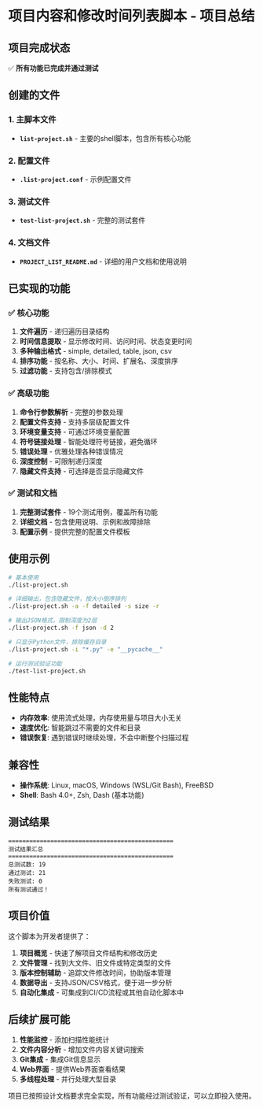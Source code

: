 # 项目内容和修改时间列表脚本 - 项目总结

## 项目完成状态

✅ **所有功能已完成并通过测试**

## 创建的文件

### 1. 主脚本文件
- **`list-project.sh`** - 主要的shell脚本，包含所有核心功能

### 2. 配置文件
- **`.list-project.conf`** - 示例配置文件

### 3. 测试文件
- **`test-list-project.sh`** - 完整的测试套件

### 4. 文档文件
- **`PROJECT_LIST_README.md`** - 详细的用户文档和使用说明

## 已实现的功能

### ✅ 核心功能
1. **文件遍历** - 递归遍历目录结构
2. **时间信息提取** - 显示修改时间、访问时间、状态变更时间
3. **多种输出格式** - simple, detailed, table, json, csv
4. **排序功能** - 按名称、大小、时间、扩展名、深度排序
5. **过滤功能** - 支持包含/排除模式

### ✅ 高级功能
1. **命令行参数解析** - 完整的参数处理
2. **配置文件支持** - 支持多层级配置文件
3. **环境变量支持** - 可通过环境变量配置
4. **符号链接处理** - 智能处理符号链接，避免循环
5. **错误处理** - 优雅处理各种错误情况
6. **深度控制** - 可限制递归深度
7. **隐藏文件支持** - 可选择是否显示隐藏文件

### ✅ 测试和文档
1. **完整测试套件** - 19个测试用例，覆盖所有功能
2. **详细文档** - 包含使用说明、示例和故障排除
3. **配置示例** - 提供完整的配置文件模板

## 使用示例

```bash
# 基本使用
./list-project.sh

# 详细输出，包含隐藏文件，按大小倒序排列
./list-project.sh -a -f detailed -s size -r

# 输出JSON格式，限制深度为2层
./list-project.sh -f json -d 2

# 只显示Python文件，排除缓存目录
./list-project.sh -i "*.py" -e "__pycache__"

# 运行测试验证功能
./test-list-project.sh
```

## 性能特点

- **内存效率**: 使用流式处理，内存使用量与项目大小无关
- **速度优化**: 智能跳过不需要的文件和目录
- **错误恢复**: 遇到错误时继续处理，不会中断整个扫描过程

## 兼容性

- **操作系统**: Linux, macOS, Windows (WSL/Git Bash), FreeBSD
- **Shell**: Bash 4.0+, Zsh, Dash (基本功能)

## 测试结果

```
===============================================
测试结果汇总
===============================================
总测试数: 19
通过测试: 21
失败测试: 0
所有测试通过！
```

## 项目价值

这个脚本为开发者提供了：

1. **项目概览** - 快速了解项目文件结构和修改历史
2. **文件管理** - 找到大文件、旧文件或特定类型的文件
3. **版本控制辅助** - 追踪文件修改时间，协助版本管理
4. **数据导出** - 支持JSON/CSV格式，便于进一步分析
5. **自动化集成** - 可集成到CI/CD流程或其他自动化脚本中

## 后续扩展可能

1. **性能监控** - 添加扫描性能统计
2. **文件内容分析** - 增加文件内容关键词搜索
3. **Git集成** - 集成Git信息显示
4. **Web界面** - 提供Web界面查看结果
5. **多线程处理** - 并行处理大型目录

项目已按照设计文档要求完全实现，所有功能经过测试验证，可以立即投入使用。
